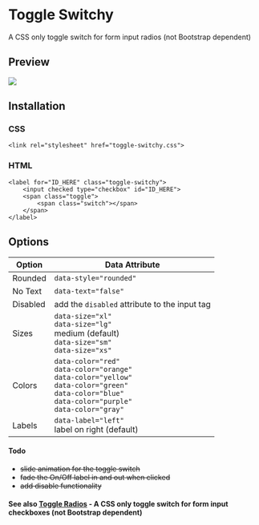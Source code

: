 # Toggle Switchy
A CSS only toggle switch for form input radios (not Bootstrap dependent)

## Preview
<img src="http://adamculpepper.net/repos/preview-toggle-switchy-github.png">

## Installation

### CSS
```<link rel="stylesheet" href="toggle-switchy.css">```

### HTML
```
<label for="ID_HERE" class="toggle-switchy">
	<input checked type="checkbox" id="ID_HERE">
	<span class="toggle">
		<span class="switch"></span>
	</span>
</label>
```

## Options

| Option | Data Attribute |
| ------ | ------ |
| Rounded | `data-style="rounded"`
| No Text | `data-text="false"`
| Disabled | add the `disabled` attribute to the input tag
| Sizes | `data-size="xl"`<br>`data-size="lg"`<br>medium (default)<br>`data-size="sm"`<br>`data-size="xs"`
| Colors | `data-color="red"`<br>`data-color="orange"`<br>`data-color="yellow"`<br>`data-color="green"`<br>`data-color="blue"`<br>`data-color="purple"`<br>`data-color="gray"`
| Labels | `data-label="left"`<br>label on right (default)<br>


#### Todo
* ~~slide animation for the toggle switch~~
* ~~fade the On/Off label in and out when clicked~~
* ~~add disable functionality~~

#### See also [Toggle Radios](https://github.com/adamculpepper/toggle-radios) - A CSS only toggle switch for form input checkboxes (not Bootstrap dependent)

